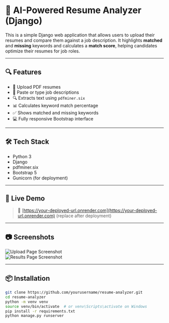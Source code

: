 # 🧠 AI-Powered Resume Analyzer (Django)

This is a simple Django web application that allows users to upload their resumes and compare them against a job description. It highlights **matched** and **missing** keywords and calculates a **match score**, helping candidates optimize their resumes for job roles.

---

## 🔍 Features

- 📄 Upload PDF resumes
- 🧾 Paste or type job descriptions
- 🔍 Extracts text using `pdfminer.six`
- 📊 Calculates keyword match percentage
- ✅ Shows matched and missing keywords
- 💻 Fully responsive Bootstrap interface

---

## 🛠️ Tech Stack

- Python 3
- Django
- pdfminer.six
- Bootstrap 5
- Gunicorn (for deployment)

---

## 🚀 Live Demo

> 🔗 [https://your-deployed-url.onrender.com](https://your-deployed-url.onrender.com) (replace after deployment)

---

## 📷 Screenshots

<img src="https://via.placeholder.com/800x400?text=Upload+Resume+Page" alt="Upload Page Screenshot" />
<br/>
<img src="https://via.placeholder.com/800x400?text=Analysis+Result" alt="Results Page Screenshot" />

---

## 📦 Installation

```bash
git clone https://github.com/yourusername/resume-analyzer.git
cd resume-analyzer
python -m venv venv
source venv/bin/activate  # or venv\Scripts\activate on Windows
pip install -r requirements.txt
python manage.py runserver
